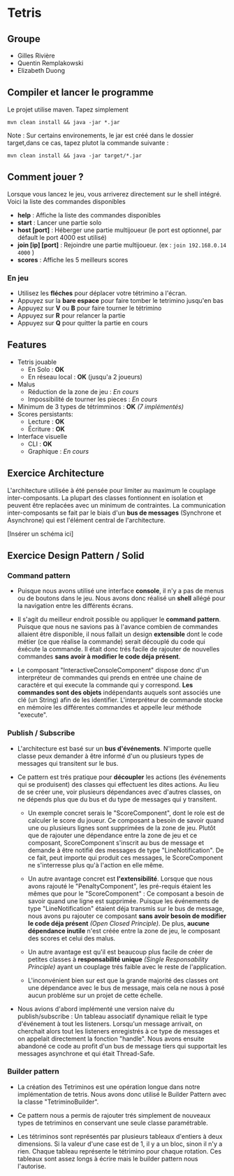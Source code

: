 # Tetris

## Groupe
+ Gilles Rivière
+ Quentin Remplakowski
+ Elizabeth Duong

## Compiler et lancer le programme
Le projet utilise maven. Tapez simplement 
```
mvn clean install && java -jar *.jar
```
Note : Sur certains environements, le jar est créé dans le dossier target,dans ce cas, tapez plutot la commande suivante :
```
mvn clean install && java -jar target/*.jar
```

## Comment jouer ?
Lorsque vous lancez le jeu, vous arriverez directement sur le shell intégré. Voici la liste des commandes disponibles
- **help** : Affiche la liste des commandes disponibles
- **start** : Lancer une partie solo
- **host [port]** : Héberger une partie multijoueur (le port est optionnel, par défault le port 4000 est utilisé)
- **join [ip] [port]** : Rejoindre une partie multijoueur. (ex : ```join 192.168.0.14 4000``` )
- **scores** : Affiche les 5 meilleurs scores

### En jeu
- Utilisez les **fléches** pour déplacer votre tétrimino a l'écran.
- Appuyez sur la **bare espace** pour faire tomber le tetrimino jusqu'en bas
- Appuyez sur **V** ou **B** pour faire tourner le tétrimino
- Appuyez sur **R** pour relancer la partie
- Appuyez sur **Q** pour quitter la partie en cours

## Features
+ Tetris jouable
  - En Solo : **OK**
  - En réseau local : **OK** (jusqu'a 2 joueurs)
+ Malus
  - Réduction de la zone de jeu : *En cours*
  - Impossibilité de tourner les pieces : *En cours*
+ Minimum de 3 types de tétrimminos : **OK** *(7 implémentés)*
+ Scores persistants:
  - Lecture : **OK**
  - Écriture : **OK**
+ Interface visuelle
  - CLI : **OK**
  - Graphique : *En cours*

## Exercice Architecture
L'architecture utilisée à été pensée pour limiter au maximum le couplage inter-composants.
La plupart des classes fontionnent en isolation et peuvent être replacées avec un minimum de contraintes.
La communication inter-composants se fait par le biais d'un **bus de messages** (Synchrone et Asynchrone) qui est l'élément central de l'architecture.

[Insérer un schéma ici]

## Exercice Design Pattern / Solid

### Command pattern
- Puisque nous avons utilisé une interface **console**, il n'y a pas de menus ou de boutons dans le jeu. Nous avons donc réalisé un **shell** allégé pour la navigation entre les différents écrans. 

- Il s'agit du meilleur endroit possible ou appliquer le **command pattern**. Puisque que nous ne savions pas à l'avance combien de commandes allaient être disponible, il nous fallait un design **extensible** dont le code métier (ce que réalise la commande) serait découplé du code qui éxécute la commande. Il était donc trés facile de rajouter de nouvelles commandes **sans avoir à modifier le code déja présent**.

- Le composant "InteractiveConsoleComponent" dispose donc d'un interpréteur de commandes qui prends en entrée une chaine de caractére et qui execute la commande qui y correspond. **Les commandes sont des objets** indépendants auquels sont associés une clé (un String) afin de les identifier. L'interpréteur de commande stocke en mémoire les différentes commandes et appelle leur méthode "execute".

### Publish / Subscribe
- L'architecture est basé sur un **bus d'événements**. N'importe quelle classe peux demander à être informé d'un ou plusieurs types de messages qui transitent sur le bus. 

- Ce pattern est trés pratique pour **découpler** les actions (les événements qui se produisent) des classes qui effectuent les dites actions. Au lieu de se créer une, voir plusieurs dépendances avec d'autres classes, on ne dépends plus que du bus et du type de messages qui y transitent.

  + Un exemple concret serais le "ScoreComponent", dont le role est de calculer le score du joueur. Ce composant a besoin de savoir quand une ou plusieurs lignes sont supprimées de la zone de jeu. Plutôt que de rajouter une dépendance entre la zone de jeu et ce composant, ScoreComponent s'inscrit au bus de message et demande à être notifié des messages de type "LineNotification". De ce fait, peut importe qui produit ces messages, le ScoreComponent ne s'interresse plus qu'à l'action en elle même.
  
  + Un autre avantage concret est **l'extensibilité**. Lorsque que nous avons rajouté le "PenaltyComponent", les pré-requis étaient les mêmes que pour le "ScoreComponent" : Ce composant a besoin de savoir quand une ligne est supprimée. Puisque les événements de type "LineNotification" étaient déja transmis sur le bus de message, nous avons pu rajouter ce composant **sans avoir besoin de modifier le code déja présent** *(Open Closed Principle)*. De plus, **aucune dépendance inutile** n'est créée entre la zone de jeu, le composant des scores et celui des malus. 
  
  + Un autre avantage est qu'il est beaucoup plus facile de créer de petites classes à **responsabilité unique** *(Single Responsability Principle)* ayant un couplage trés faible avec le reste de l'application.
  
  + L'inconvénient bien sur est que la grande majorité des classes ont une dépendance avec le bus de message, mais cela ne nous à posé aucun probléme sur un projet de cette échelle. 
  
- Nous avions d'abord implémenté une version naive du publish/subscribe : Un tableau associatif dynamique reliait le type d'événement à tout les listeners. Lorsqu'un message arrivait, on cherchait alors tout les listeners enregistrés à ce type de messages et on appelait directement la fonction "handle". Nous avons ensuite abandoné ce code au profit d'un bus de message tiers qui supportait les messages asynchrone et qui était Thread-Safe. 
  
### Builder pattern
- La création des Tetriminos est une opération longue dans notre implémentation de tetris. Nous avons donc utilisé le Builder Pattern avec la classe "TetriminoBuilder".

- Ce pattern nous a permis de rajouter trés simplement de nouveaux types de tetriminos en conservant une seule classe paramétrable.

- Les tétriminos sont représentés par plusieurs tableaux d'entiers à deux dimensions. Si la valeur d'une case est de 1, il y a un bloc, sinon il n'y a rien. Chaque tableau représente le tétrimino pour chaque rotation. Ces tableaux sont assez longs à écrire mais le builder pattern nous l'autorise. 
